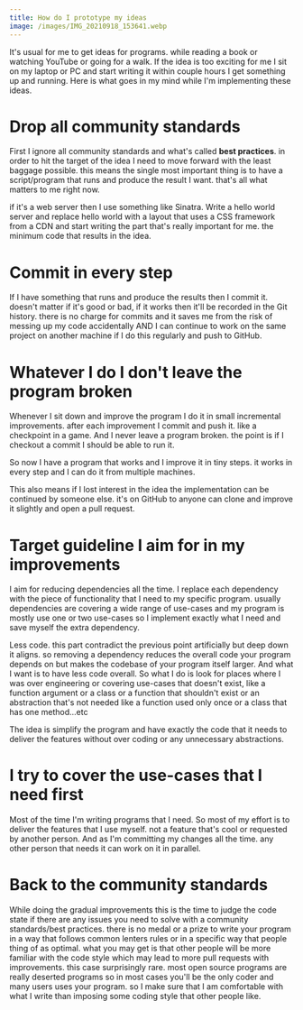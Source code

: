 ```yaml
---
title: How do I prototype my ideas
image: /images/IMG_20210918_153641.webp
---
```


It's usual for me to get ideas for programs. while reading a book or watching YouTube or going for a walk. If the idea is too exciting for me I sit on my laptop or PC and start writing it within couple hours I get something up and running. Here is what goes in my mind while I'm implementing these ideas.

# Drop all community standards

First I ignore all community standards and what's called **best practices**. in order to hit the target of the idea I need to move forward with the least baggage possible. this means the single most important thing is to have a script/program that runs and produce the result I want. that's all what matters to me right now.

if it's a web server then I use something like Sinatra. Write a hello world server and replace hello world with a layout that uses a CSS framework from a CDN and start writing the part that's really important for me. the minimum code that results in the idea.

# Commit in every step

If I have something that runs and produce the results then I commit it. doesn't matter if it's good or bad, if it works then it'll be recorded in the Git history. there is no charge for commits and it saves me from the risk of messing up my code accidentally AND I can continue to work on the same project on another machine if I do this regularly and push to GitHub.

# Whatever I do I don't leave the program broken

Whenever I sit down and improve the program I do it in small incremental improvements. after each improvement I commit and push it. like a checkpoint in a game. And I never leave a program broken. the point is if I checkout a commit I should be able to run it.

So now I have a program that works and I improve it in tiny steps. it works in every step and I can do it from multiple machines.

This also means if I lost interest in the idea the implementation can be continued by someone else. it's on GitHub to anyone can clone and improve it slightly and open a pull request.

# Target guideline I aim for in my improvements

I aim for reducing dependencies all the time. I replace each dependency with the piece of functionality that I need to my specific program. usually dependencies are covering a wide range of use-cases and my program is mostly use one or two use-cases so I implement exactly what I need and save myself the extra dependency.

Less code. this part contradict the previous point artificially but deep down it aligns. so removing a dependency reduces the overall code your program depends on but makes the codebase of your program itself larger. And what I want is to have less code overall. So what I do is look for places where I was over engineering or covering use-cases that doesn't exist, like a function argument or a class or a function that shouldn't exist or an abstraction that's not needed like a function used only once or a class that has one method...etc

The idea is simplify the program and have exactly the code that it needs to deliver the features without over coding or any unnecessary abstractions.

# I try to cover the use-cases that I need first

Most of the time I'm writing programs that I need. So most of my effort is to deliver the features that I use myself. not a feature that's cool or requested by another person. And as I'm committing my changes all the time. any other person that needs it can work on it in parallel.

# Back to the community standards

While doing the gradual improvements this is the time to judge the code state if there are any issues you need to solve with a community standards/best practices. there is no medal or a prize to write your program in a way that follows common lenters rules or in a specific way that people thing of as optimal. what you may get is that other people will be more familiar with the code style which may lead to more pull requests with improvements. this case surprisingly rare. most open source programs are really deserted programs so in most cases you'll be the only coder and many users uses your program. so I make sure that I am comfortable with what I write than imposing some coding style that other people like.
